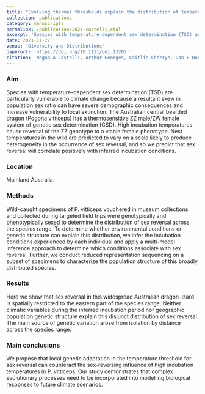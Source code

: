 ```yaml
---
title: "Evolving thermal thresholds explain the distribution of temperature sex reversal in an Australian dragon lizard"
collection: publications
category: manuscripts
permalink: /publication/2021-castelli_etal
excerpt: 'Species with temperature-dependent sex determination (TSD) are particularly vulnerable to climate change because a resultant skew in population sex ratio can have severe demographic consequences and increase vulnerability to local extinction. [...] Our study demonstrates that complex evolutionary processes need to be incorporated into modelling biological responses to future climate scenarios.'
date: 2021-11-27
venue: 'Diversity and Distributions'
paperurl: 'https://doi.org/10.1111/ddi.13203'
citation: 'Megan A Castelli, Arthur Georges, Caitlin Cherryh, Dan F Rosauer, Stephen D Sarre, Isabella Contador-Kelsall, Clare E Holleley 2021. Evolving thermal thresholds explain the distribution of temperature sex reversal in an Australian dragon lizard. Diversity and Distributions. 27:427–438.'
---
```


### Aim
Species with temperature-dependent sex determination (TSD) are particularly 
vulnerable to climate change because a resultant skew in population sex ratio 
can have severe demographic consequences and increase vulnerability to local 
extinction. The Australian central bearded dragon (Pogona vitticeps) has a 
thermosensitive ZZ male/ZW female system of genetic sex determination (GSD). 
High incubation temperatures cause reversal of the ZZ genotype to a viable 
female phenotype. Nest temperatures in the wild are predicted to vary on a 
scale likely to produce heterogeneity in the occurrence of sex reversal, and 
so we predict that sex reversal will correlate positively with inferred 
incubation conditions.

### Location
Mainland Australia.

### Methods
Wild-caught specimens of P. vitticeps vouchered in museum collections and 
collected during targeted field trips were genotypically and phenotypically 
sexed to determine the distribution of sex reversal across the species range. 
To determine whether environmental conditions or genetic structure can explain 
this distribution, we infer the incubation conditions experienced by each 
individual and apply a multi-model inference approach to determine which 
conditions associate with sex reversal. Further, we conduct reduced 
representation sequencing on a subset of specimens to characterize the 
population structure of this broadly distributed species.

### Results
Here we show that sex reversal in this widespread Australian dragon lizard is 
spatially restricted to the eastern part of the species range. Neither climatic 
variables during the inferred incubation period nor geographic population 
genetic structure explain this disjunct distribution of sex reversal. The main 
source of genetic variation arose from isolation by distance across the species 
range.

### Main conclusions
We propose that local genetic adaptation in the temperature threshold for sex 
reversal can counteract the sex-reversing influence of high incubation 
temperatures in P. vitticeps. Our study demonstrates that complex evolutionary 
processes need to be incorporated into modelling biological responses to future 
climate scenarios.
